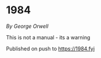 # 1984

_By George Orwell_

This is not a manual - its a warning

Published on push to https://1984.fyi
